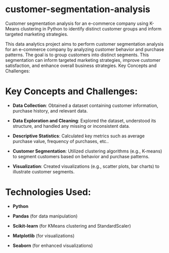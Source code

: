 # customer-segmentation-analysis
Customer segmentation analysis for an e-commerce company using K-Means clustering in Python to identify distinct customer groups and inform targeted marketing strategies.

This data analytics project aims to perform customer segmentation analysis for an e-commerce company by analyzing customer behavior and purchase patterns. The goal is to group customers into distinct segments. This segmentation can inform targeted marketing strategies, improve customer satisfaction, and enhance overall business strategies.
Key Concepts and Challenges:

# Key Concepts and Challenges:
* **Data Collection**: Obtained a dataset containing customer information, purchase history, and relevant data.
 
* **Data Exploration and Cleaning**: Explored the dataset, understood its structure, and handled any missing or inconsistent data.

* **Descriptive Statistics**: Calculated key metrics such as average purchase value, frequency of purchases, etc..

* **Customer Segmentation**: Utilized clustering algorithms (e.g., K-means) to segment customers based on behavior and purchase patterns.

* **Visualization**: Created visualizations (e.g., scatter plots, bar charts) to illustrate customer segments.

 # Technologies Used:



* **Python**

* **Pandas** (for data manipulation)

* **Scikit-learn** (for KMeans clustering and StandardScaler)

* **Matplotlib** (for visualizations)

* **Seaborn** (for enhanced visualizations)

  
